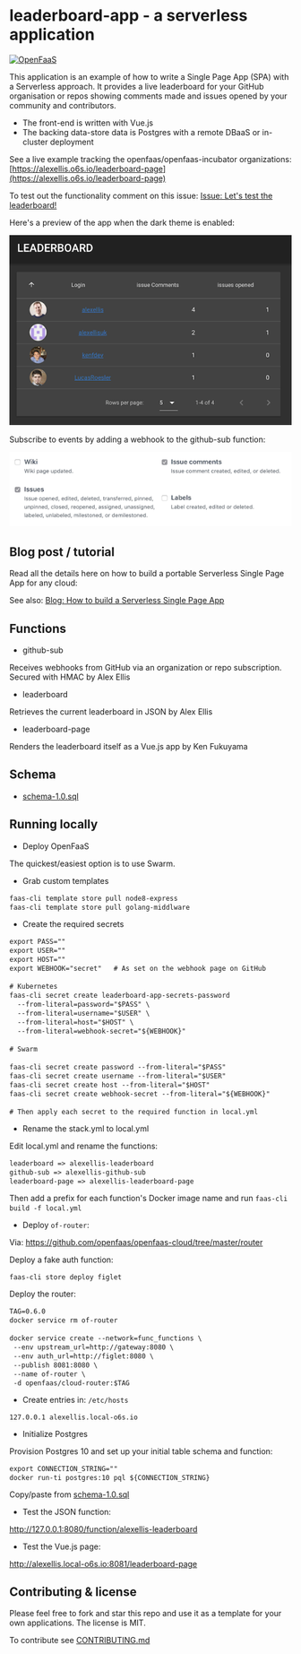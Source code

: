 # leaderboard-app - a serverless application

[![OpenFaaS](https://img.shields.io/badge/openfaas-cloud-blue.svg)](https://www.openfaas.com)

This application is an example of how to write a Single Page App (SPA) with a Serverless approach. It provides a live leaderboard for your GitHub organisation or repos showing comments made and issues opened by your community and contributors.

* The front-end is written with Vue.js
* The backing data-store data is Postgres with a remote DBaaS or in-cluster deployment

See a live example tracking the openfaas/openfaas-incubator organizations: [https://alexellis.o6s.io/leaderboard-page](https://alexellis.o6s.io/leaderboard-page)

To test out the functionality comment on this issue: [Issue: Let's test the leaderboard!](https://github.com/openfaas/org-tester/issues/18)

Here's a preview of the app when the dark theme is enabled: 

![Dark Leaderboard example](docs/leaderboard-dark.png)

Subscribe to events by adding a webhook to the github-sub function:

![Subscribe](docs/subscribe.png)

## Blog post / tutorial

Read all the details here on how to build a portable Serverless Single Page App for any cloud:

See also: [Blog: How to build a Serverless Single Page App](https://www.openfaas.com/blog/serverless-single-page-app/)

## Functions

* github-sub

Receives webhooks from GitHub via an organization or repo subscription. Secured with HMAC by Alex Ellis

* leaderboard

Retrieves the current leaderboard in JSON by Alex Ellis

* leaderboard-page

Renders the leaderboard itself as a Vue.js app by Ken Fukuyama

## Schema

* [schema-1.0.sql](sql/schema-1.0.sql)

## Running locally

* Deploy OpenFaaS

The quickest/easiest option is to use Swarm.

* Grab custom templates

```
faas-cli template store pull node8-express
faas-cli template store pull golang-middlware
```

* Create the required secrets

```
export PASS=""
export USER=""
export HOST=""
export WEBHOOK="secret"   # As set on the webhook page on GitHub

# Kubernetes
faas-cli secret create leaderboard-app-secrets-password
  --from-literal=password="$PASS" \
  --from-literal=username="$USER" \
  --from-literal=host="$HOST" \
  --from-literal=webhook-secret="${WEBHOOK}"

# Swarm

faas-cli secret create password --from-literal="$PASS"
faas-cli secret create username --from-literal="$USER"
faas-cli secret create host --from-literal="$HOST"
faas-cli secret create webhook-secret --from-literal="${WEBHOOK}"

# Then apply each secret to the required function in local.yml
```

* Rename the stack.yml to local.yml

Edit local.yml and rename the functions:

```
leaderboard => alexellis-leaderboard
github-sub => alexellis-github-sub
leaderboard-page => alexellis-leaderboard-page
```

Then add a prefix for each function's Docker image name and run `faas-cli build -f local.yml`

* Deploy `of-router`:

Via: https://github.com/openfaas/openfaas-cloud/tree/master/router

Deploy a fake auth function:

```
faas-cli store deploy figlet
```

Deploy the router:

```
TAG=0.6.0
docker service rm of-router

docker service create --network=func_functions \
 --env upstream_url=http://gateway:8080 \
 --env auth_url=http://figlet:8080 \
 --publish 8081:8080 \
 --name of-router \
 -d openfaas/cloud-router:$TAG
```

* Create entries in: `/etc/hosts`

```
127.0.0.1 alexellis.local-o6s.io
```

* Initialize Postgres

Provision Postgres 10 and set up your initial table schema and function:

```
export CONNECTION_STRING=""
docker run-ti postgres:10 pql ${CONNECTION_STRING}
```

Copy/paste from [schema-1.0.sql](sql/schema-1.0.sql)

* Test the JSON function:

http://127.0.0.1:8080/function/alexellis-leaderboard

* Test the Vue.js page:

http://alexellis.local-o6s.io:8081/leaderboard-page

## Contributing & license

Please feel free to fork and star this repo and use it as a template for your own applications. The license is MIT.

To contribute see [CONTRIBUTING.md](./CONTRIBUTING.md)


